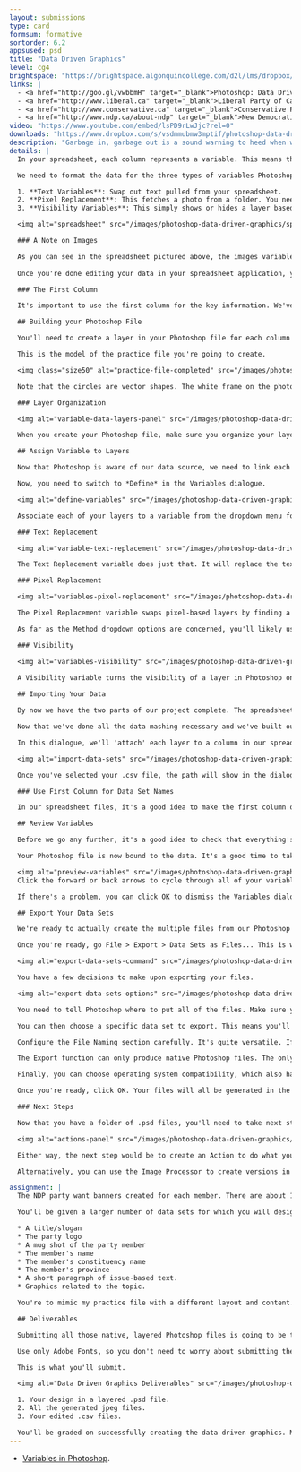 ```yaml
---
layout: submissions
type: card
formsum: formative
sortorder: 6.2
appsused: psd
title: "Data Driven Graphics"
level: cg4
brightspace: "https://brightspace.algonquincollege.com/d2l/lms/dropbox/user/folder_submit_files.d2l?db=123829&grpid=0&isprv=&bp=0&ou=145538"
links: |
  - <a href="http://goo.gl/vwbbmH" target="_blank">Photoshop: Data Driven Graphics</a>
  - <a href="http://www.liberal.ca" target="_blank">Liberal Party of Canada Web site</a>
  - <a href="http://www.conservative.ca" target="_blank">Conservative Party of Canada Web site</a>
  - <a href="http://www.ndp.ca/about-ndp" target="_blank">New Democratic Party Web site</a>
video: "https://www.youtube.com/embed/lsPD9rLwJjc?rel=0"
downloads: "https://www.dropbox.com/s/vsdmmubmw3mptif/photoshop-data-driven-graphics.zip?dl=1"
description: "Garbage in, garbage out is a sound warning to heed when working with data. You'll need to take special care to format your spreadsheet with a column for each variable in your file."
details: |
  In your spreadsheet, each column represents a variable. This means that it's one bit of data that will be replaced in Photoshop, one spreadsheet row at a time. Each row represents a record. As Photoshop generates the graphics, it works its way down the spreadsheet row by row.

  We need to format the data for the three types of variables Photoshop understands:

  1. **Text Variables**: Swap out text pulled from your spreadsheet.
  2. **Pixel Replacement**: This fetches a photo from a folder. You need to enter a path from the spreadsheet to the photos in the cells.
  3. **Visibility Variables**: This simply shows or hides a layer based on a TRUE or FALSE entry in the spreadsheet.

  <img alt="spreadsheet" src="/images/photoshop-data-driven-graphics/spreadsheet.gif">

  ### A Note on Images

  As you can see in the spreadsheet pictured above, the images variable is a path from the spreadsheet file to the folder of images. It's not simply a list of images. You need to handle this intentionally. The cleanest way is to place the spreadsheet close to the images in your file organization. You can actually put it in the images folder. If you do, all you'll need in your spreadsheet file is the full image name itself. If you put it outside the images folder, you'll need to provide the path, as pictured.
  
  Once you're done editing your data in your spreadsheet application, you'll need to export or save as a .csv file. That's a *Comma Separated Values* file. It means that each column cell will be separated by a comma.

  ### The First Column

  It's important to use the first column for the key information. We've used the individuals' names. In a couple of steps from now, we're going to choose that column as the name of our data sets. That will make it that the files we output will be named with their names. This is useful.

  ## Building your Photoshop File

  You'll need to create a layer in your Photoshop file for each column in your spreadsheet. Naming them the same as your column header titles is useful to be able to keep track which column relates to each layer.

  This is the model of the practice file you're going to create.

  <img class="size50" alt="practice-file-completed" src="/images/photoshop-data-driven-graphics/practice-file-completed.jpg">

  Note that the circles are vector shapes. The white frame on the photo is a Graphic Style. This is all just *point type*. There's no area type in this file.

  ### Layer Organization

  <img alt="variable-data-layers-panel" src="/images/photoshop-data-driven-graphics/variable-data-layers-panel.gif">

  When you create your Photoshop file, make sure you organize your layers properly. It's not technically necessary for the names to match for this to work. It's just easier to make sense of everything if they do.

  ## Assign Variable to Layers

  Now that Photoshop is aware of our data source, we need to link each layer to a variable from our spreadsheet. We do this under the Variables > Define function.

  Now, you need to switch to *Define* in the Variables dialogue.

  <img alt="define-variables" src="/images/photoshop-data-driven-graphics/define-variables.gif">

  Associate each of your layers to a variable from the dropdown menu for the right type of variable.

  ### Text Replacement

  <img alt="variable-text-replacement" src="/images/photoshop-data-driven-graphics/variable-text-replacement.gif">

  The Text Replacement variable does just that. It will replace the text on the Photoshop canvas with text in a column of the .csv file row by row.

  ### Pixel Replacement

  <img alt="variables-pixel-replacement" src="/images/photoshop-data-driven-graphics/variables-pixel-replacement.gif">

  The Pixel Replacement variable swaps pixel-based layers by finding a folder of replacement images with the help of the path provided in the spreadsheet.

  As far as the Method dropdown options are concerned, you'll likely use either *Fit* or *As is*. It depends on your design.

  ### Visibility

  <img alt="variables-visibility" src="/images/photoshop-data-driven-graphics/variables-visibility.gif">

  A Visibility variable turns the visibility of a layer in Photoshop on or off, depending on the TRUE or FALSE entry in the .csv file.
    
  ## Importing Your Data

  By now we have the two parts of our project complete. The spreadsheet and our Photoshop file. Using Define Variables is where we tie the two together.

  Now that we've done all the data mashing necessary and we've built our Photoshop file, we need to go <span class="command">Image > Variables > Define...</span>

  In this dialogue, we'll 'attach' each layer to a column in our spreadsheet. Choose *Data Sets* from the dropdown menu to select the .csv file.

  <img alt="import-data-sets" src="/images/photoshop-data-driven-graphics/import-data-sets.gif">

  Once you've selected your .csv file, the path will show in the dialogue. You can leave the Encoding to Automatic. Check the two boxes below.

  ### Use First Column for Data Set Names

  In our spreadsheet files, it's a good idea to make the first column of data one with key information. In our practice and exercise files, we've used the individuals' names. This makes it that this data will be used to name the files, which is useful.

  ## Review Variables

  Before we go any further, it's a good idea to check that everything's working with our data driven graphics. You can check that variables are properly linked to layers from this dialogue.

  Your Photoshop file is now bound to the data. It's a good time to take a moment to ensure the variables are correct.

  <img alt="preview-variables" src="/images/photoshop-data-driven-graphics/preview-variables.gif">
  Click the forward or back arrows to cycle through all of your variables. You can verify that everything is changing the way you want it to.

  If there's a problem, you can click OK to dismiss the Variables dialogue to go fix it. This won't produce any files.

  ## Export Your Data Sets

  We're ready to actually create the multiple files from our Photoshop file and our .csv file. To do so, we use File > Export > Data Sets as Files...

  Once you're ready, go File > Export > Data Sets as Files... This is where you'll create your dozens or even hundreds of separate files from the one master design.

  <img alt="export-data-sets-command" src="/images/photoshop-data-driven-graphics/export-data-sets-command.gif">

  You have a few decisions to make upon exporting your files.

  <img alt="export-data-sets-options" src="/images/photoshop-data-driven-graphics/export-data-sets-options.gif">

  You need to tell Photoshop where to put all of the files. Make sure you don't put them in the folder with source images. This will cause an error.

  You can then choose a specific data set to export. This means you'll only be creating one file for the single record in your .csv file. We want to choose *All Data Sets* to output all of our records.

  Configure the File Naming section carefully. It's quite versatile. If you choose your data set name, it will name it more contextually.

  The Export function can only produce native Photoshop files. The only choice is whether the file extension itself is upper or lower case, which is inconsequential.

  Finally, you can choose operating system compatibility, which also has litte effect on the file, since Photoshop is the same on all operating systems.

  Once you're ready, click OK. Your files will all be generated in the designated folder. You can't do anything else in Photoshop while it's working, but you can switch to another app to keep working. You can also switch to Finder to see the files appear in the folder. Fun stuff!

  ### Next Steps

  Now that you have a folder of .psd files, you'll need to take next steps to actually use them. If the files are destined for the web, you'll need to create an Action to save them all as web-optimized graphics. If they're going to be printed, you'll need to flatten copies of them to be placed in InDesign.

  <img alt="actions-panel" src="/images/photoshop-data-driven-graphics/actions-panel.gif">

  Either way, the next step would be to create an Action to do what you want with these files. You would then run a Batch command on the folder to do so.

  Alternatively, you can use the Image Processor to create versions in different file formats.<span class="command">File > Scripts > Image Processor</span>

assignment: |
  The NDP party want banners created for each member. There are about 100 in total. You'll design and produce a banner which will be replicated for each member.

  You'll be given a larger number of data sets for which you will design web a banner. They are for the New Democratic Party. They need to include:

  * A title/slogan
  * The party logo
  * A mug shot of the party member
  * The member's name
  * The member's constituency name
  * The member's province
  * A short paragraph of issue-based text.
  * Graphics related to the topic.

  You're to mimic my practice file with a different layout and content. The <a href="http://www.ndp.ca" title="The NDP Web Site" target="_blank">NDP web site</a> is a great source for issue-based copy. Start with setting up a Photoshop file measuring **300 pixels X 600 pixels**, either tall or wide. You'll gather messaging from the NDP web site. You'll need to adapt the provided spreadsheet to suit your design's Photoshop layers.

  ## Deliverables 

  Submitting all those native, layered Photoshop files is going to be too big. What we need to do is produce them, but then use an Action or the Image Processor to create jpeg files to submit. So do not submit the .psd files you generated. Only submit your original design file.

  Use only Adobe Fonts, so you don't need to worry about submitting them.

  This is what you'll submit.

  <img alt="Data Driven Graphics Deliverables" src="/images/photoshop-data-driven-graphics/deliverables.gif">

  1. Your design in a layered .psd file.
  2. All the generated jpeg files.
  3. Your edited .csv files.

  You'll be graded on successfully creating the data driven graphics. Make it a professional design that's consistent with the NDP brand.
---
```

* [Variables in Photoshop](https://www.youtube.com/watch?v=1PYu9dsaE5I).
